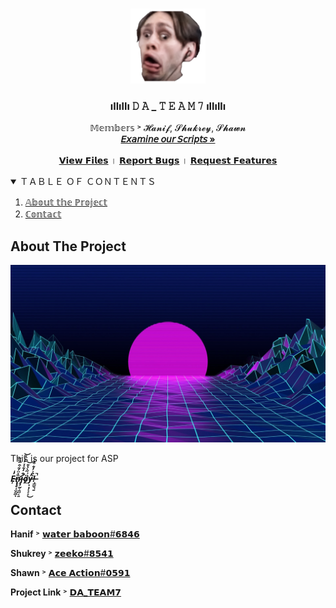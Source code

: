 <!--
*** Thanks for checking out the Best-README-Template. If you have a suggestion
*** that would make this better, please fork the repo and create a pull request
*** or simply open an issue with the tag "enhancement".
*** Thanks again! Now go create something AMAZING! :D
-->



<!-- PROJECT SHIELDS -->
<!--
*** I'm using markdown "reference style" links for readability.
*** Reference links are enclosed in brackets [ ] instead of parentheses ( ).
*** See the bottom of this document for the declaration of the reference variables
*** for contributors-url, forks-url, etc. This is an optional, concise syntax you may use.
*** https://www.markdownguide.org/basic-syntax/#reference-style-links
-->
<!-- [![Contributors][contributors-shield]][contributors-url]
[![Forks][forks-shield]][forks-url]
[![Stargazers][stars-shield]][stars-url]
[![Issues][issues-shield]][issues-url]
[![MIT License][license-shield]][license-url]
[![LinkedIn][linkedin-shield]][myconnexion-url] -->



<!-- PROJECT LOGO -->
<br />
<p align="center">
  <a href="https://twitch.tv/Jerma985">
    <img src="images/logo.png" alt="LOGO" width="120" height="120">
  </a>

  <h3 align="center">ıllıllı 𝙳 𝙰 _ 𝚃 𝙴 𝙰 𝙼 𝟽 ıllıllı</h3>

  <p align="center">
    𝕄𝕖𝕞𝕓𝕖𝕣𝕤 ˃ 𝓗𝓪𝓷𝓲𝓯, 𝓢𝓱𝓾𝓴𝓻𝓮𝔂, 𝓢𝓱𝓪𝔀𝓷
    <br />
    <a href="https://github.com/waterbaboon/DA_TEAM7/tree/master/venv"><strong>𝘌𝘹𝘢𝘮𝘪𝘯𝘦 𝘰𝘶𝘳 𝘚𝘤𝘳𝘪𝘱𝘵𝘴 »</strong></a>
    <br />
    <br />
    <a href="https://github.com/waterbaboon/DA_TEAM7">𝗩𝗶𝗲𝘄 𝗙𝗶𝗹𝗲𝘀</a>
    ।
    <a href="https://github.com/waterbaboon/DA_TEAM7/issues">𝗥𝗲𝗽𝗼𝗿𝘁 𝗕𝘂𝗴𝘀</a>
    ।
    <a href="https://github.com/waterbaboon/DA_TEAM7/issues">𝗥𝗲𝗾𝘂𝗲𝘀𝘁 𝗙𝗲𝗮𝘁𝘂𝗿𝗲𝘀</a>
  </p>
</p>



<!-- TABLE OF CONTENTS -->
<details open="open">
  <summary>ＴＡＢＬＥ ＯＦ ＣＯＮＴＥＮＴＳ</summary>
  <ol>
    <li>
      <a href="#about-the-project">𝔸𝕓𝕠𝕦𝕥 𝕥𝕙𝕖 ℙ𝕣𝕠𝕛𝕖𝕔𝕥</a>
      <!-- <ul>
        <li><a href="#built-with">Built With</a></li>
      </ul> -->
    </li>
    <!-- <li>
      <a href="#getting-started">Getting Started</a>
      <ul>
        <li><a href="#prerequisites">Prerequisites</a></li>
        <li><a href="#installation">Installation</a></li>
      </ul>
    </li>
    <li><a href="#usage">Usage</a></li>
    <li><a href="#roadmap">Roadmap</a></li>
    <li><a href="#contributing">Contributing</a></li>
    <li><a href="#license">License</a></li> -->
    <li><a href="#contact">ℂ𝕠𝕟𝕥𝕒𝕔𝕥</a></li>
    <!-- <li><a href="#acknowledgements">Acknowledgements</a></li> -->
  </ol>
</details>



<!-- ABOUT THE PROJECT -->
<!-- Use ( * ) for bullet points 
and make sure to paragraph after sentences for foramtting reasons -->
## About The Project

[![Product Name Screen Shot][product-screenshot]](https://youtube.com)

This is our project for ASP

***E̶̦̓̍n̷̢̢̛̥̟̬̰̲̏̽̈́͊͒̅̏̋ͅj̴̧̛̰͔̱̺͔͍̐̓͊̇̽̓̽͌͝ö̸̯͗̋̀̔͊͝y̶͙͙̦͓̞̞̓͜!̶̞͇̬̜̱̀̑͐̓̐͒̍̇̚̚***

<!-- ### Built With

<!-- This section should list any major frameworks that you built your project using. Leave any add-ons/plugins for the acknowledgements section. Here are a few examples.
* [Bootstrap](https://getbootstrap.com)
* [JQuery](https://jquery.com)
* [Laravel](https://laravel.com)



<!-- GETTING STARTED -->
<!-- ## Getting Started

<!-- This is an example of how you may give instructions on setting up your project locally.
To get a local copy up and running follow these simple example steps.

<!-- ### Prerequisites

<!-- This is an example of how to list things you need to use the software and how to install them.
* npm
  ```sh
  npm install npm@latest -g
  ```

<!-- ### Installation

<!-- 1. Get a free API Key at [https://example.com](https://example.com)
2. Clone the repo
   ```sh
   git clone https://github.com/your_username_/Project-Name.git
   ```
3. Install NPM packages
   ```sh
   npm install
   ```
4. Enter your API in `config.js`
   ```JS
   const API_KEY = 'ENTER YOUR API';
   ```



<!-- USAGE EXAMPLES -->
<!-- ## Usage

<!-- Use this space to show useful examples of how a project can be used. Additional screenshots, code examples and demos work well in this space. You may also link to more resources.

<!-- _For more examples, please refer to the [Documentation](https://example.com)_



<!-- ROADMAP -->
<!-- ## Roadmap

<!-- See the [open issues](https://github.com/othneildrew/Best-README-Template/issues) for a list of proposed features (and known issues).



<!-- CONTRIBUTING -->
<!-- ## Contributing

<!-- Contributions are what make the open source community such an amazing place to be learn, inspire, and create. Any contributions you make are **greatly appreciated**.

<!-- 1. Fork the Project
2. Create your Feature Branch (`git checkout -b feature/AmazingFeature`)
3. Commit your Changes (`git commit -m 'Add some AmazingFeature'`)
4. Push to the Branch (`git push origin feature/AmazingFeature`)
5. Open a Pull Request



<!-- LICENSE -->
<!-- ## License

<!-- Distributed under the MIT License. See `LICENSE` for more information.



<!-- CONTACT -->
## Contact

**Hanif** ˃ [𝘄𝗮𝘁𝗲𝗿 𝗯𝗮𝗯𝗼𝗼𝗻#𝟲𝟴𝟰𝟲](https://steamcommunity.com/id/shrek69/)

**Shukrey** ˃ [𝘇𝗲𝗲𝗸𝗼#𝟴𝟱𝟰𝟭](https://www.youtube.com/channel/UCDAXusYwRJpiSP2CHnXnVnw)

**Shawn** ˃ [𝗔𝗰𝗲 𝗔𝗰𝘁𝗶𝗼𝗻#𝟬𝟱𝟵𝟭](https://steamcommunity.com/profiles/76561198083103198/)

**Project Link** ˃ [𝗗𝗔_𝗧𝗘𝗔𝗠𝟳](https://github.com/waterbaboon/DA_TEAM7)



<!-- ACKNOWLEDGEMENTS -->
<!-- ## Acknowledgements
* [GitHub Emoji Cheat Sheet](https://www.webpagefx.com/tools/emoji-cheat-sheet)
* [Img Shields](https://shields.io)
* [Choose an Open Source License](https://choosealicense.com)
* [GitHub Pages](https://pages.github.com)
* [Animate.css](https://daneden.github.io/animate.css)
* [Loaders.css](https://connoratherton.com/loaders)
* [Slick Carousel](https://kenwheeler.github.io/slick)
* [Smooth Scroll](https://github.com/cferdinandi/smooth-scroll)
* [Sticky Kit](http://leafo.net/sticky-kit)
* [JVectorMap](http://jvectormap.com)
* [Font Awesome](https://fontawesome.com)





<!-- MARKDOWN LINKS & IMAGES -->
<!-- https://www.markdownguide.org/basic-syntax/#reference-style-links -->
<!-- [contributors-shield]: https://img.shields.io/github/contributors/othneildrew/Best-README-Template.svg?style=for-the-badge
[contributors-url]: https://github.com/othneildrew/Best-README-Template/graphs/contributors
[forks-shield]: https://img.shields.io/github/forks/othneildrew/Best-README-Template.svg?style=for-the-badge
[forks-url]: https://github.com/othneildrew/Best-README-Template/network/members
[stars-shield]: https://img.shields.io/github/stars/othneildrew/Best-README-Template.svg?style=for-the-badge
[stars-url]: https://github.com/othneildrew/Best-README-Template/stargazers
[issues-shield]: https://img.shields.io/github/issues/othneildrew/Best-README-Template.svg?style=for-the-badge
[issues-url]: https://github.com/othneildrew/Best-README-Template/issues
[license-shield]: https://img.shields.io/github/license/othneildrew/Best-README-Template.svg?style=for-the-badge
[license-url]: https://github.com/othneildrew/Best-README-Template/blob/master/LICENSE.txt
[linkedin-shield]: https://img.shields.io/badge/-LinkedIn-black.svg?style=for-the-badge&logo=linkedin&colorB=555
[myconnexion-url]: https://myconnexion.ite.edu.sg/ -->
[product-screenshot]: scrapyproject/venv/images/screenshot.jpg

